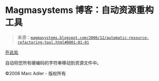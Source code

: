 <!--yml

分类：未分类

日期：2024-05-18 05:13:37

-->

# Magmasystems 博客：自动资源重构工具

> 来源：[`magmasystems.blogspot.com/2006/12/automatic-resource-refactoring-tool.html#0001-01-01`](http://magmasystems.blogspot.com/2006/12/automatic-resource-refactoring-tool.html#0001-01-01)

[在此处](http://www.codeplex.com/ResourceRefactoring)

自动将您所有硬编码的字符串移动到资源文件中。

©2006 Marc Adler - 版权所有
